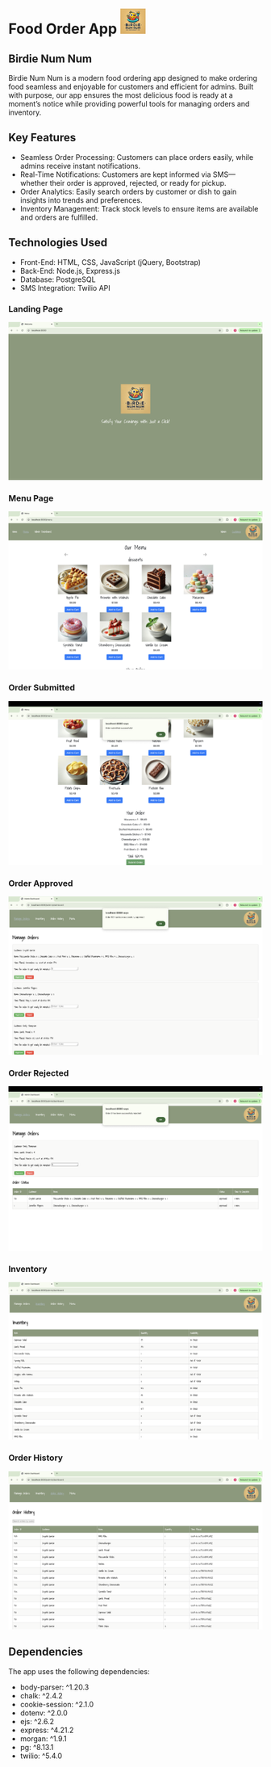  Food Order App  <img src="public/images/Birdie_Num_Num_Logo_1.png" alt="Birdie Num Num Logo" width="50" height="50"/>
=========
## Birdie Num Num  

Birdie Num Num is a modern food ordering app designed to make ordering food seamless and enjoyable for customers and efficient for admins. Built with purpose, our app ensures the most delicious food is ready at a moment’s notice while providing powerful tools for managing orders and inventory.

## Key Features

- Seamless Order Processing: Customers can place orders easily, while admins receive instant notifications.
- Real-Time Notifications: Customers are kept informed via SMS—whether their order is approved, rejected, or ready for pickup.
- Order Analytics: Easily search orders by customer or dish to gain insights into trends and preferences.
- Inventory Management: Track stock levels to ensure items are available and orders are fulfilled.



## Technologies Used
- Front-End: HTML, CSS, JavaScript (jQuery, Bootstrap)
- Back-End: Node.js, Express.js
- Database: PostgreSQL
- SMS Integration: Twilio API




### Landing Page
![Landing Page](public/images/Landing_Page.png)


### Menu Page
![Menu Page](public/images/Menu.png)


### Order Submitted
![Order Submitted](public/images/Order_Submitted.png)



### Order Approved
![Order Approved](public/images/Order_Approved.png)



### Order Rejected
![Order Rejected](public/images/Order_Rejected.png)



### Inventory
![Inventory](public/images/Inventory.png)



### Order History
![Order History](public/images/Order_History.png)







## Dependencies
The app uses the following dependencies:

- body-parser: ^1.20.3
- chalk: ^2.4.2
- cookie-session: ^2.1.0
- dotenv: ^2.0.0
- ejs: ^2.6.2
- express: ^4.21.2
- morgan: ^1.9.1
- pg: ^8.13.1
- twilio: ^5.4.0
